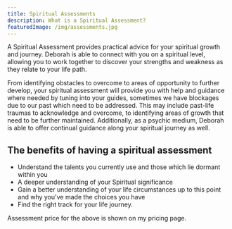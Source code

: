 ```yaml
---
title: Spiritual Assessments
description: What is a Spiritual Assessment?
featuredImage: /img/assessments.jpg
---
```


A Spiritual Assessment provides practical advice for your spiritual growth and journey. Deborah is able to connect with you on a spiritual level, allowing you to work together to discover your strengths and weakness as they relate to your life path.

From identifying obstacles to overcome to areas of opportunity to further develop, your spiritual assessment will provide you with help and guidance where needed by tuning into your guides, sometimes we have blockages due to our past which need to be addressed. This may include past-life traumas to acknowledge and overcome, to identifying areas of growth that need to be further maintained. Additionally, as a psychic medium, Deborah is able to offer continual guidance along your spiritual journey as well.

## The benefits of having a spiritual assessment

- Understand the talents you currently use and those which lie dormant within you
- A deeper understanding of your Spiritual significance
- Gain a better understanding of your life circumstances up to this point and why you've made the choices you have
- Find the right track for your life journey.

Assessment price for the above is shown on my pricing page.
